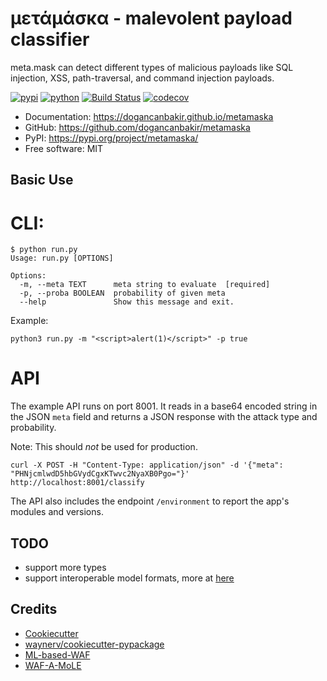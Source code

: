 #  μετάμάσκα - malevolent payload classifier
meta.mask can detect different types of malicious payloads like SQL injection, XSS, path-traversal, and command injection payloads.

[![pypi](https://img.shields.io/pypi/v/metamaska.svg)](https://pypi.org/project/metamaska/)
[![python](https://img.shields.io/pypi/pyversions/metamaska.svg)](https://pypi.org/project/metamaska/)
[![Build Status](https://github.com/dogancanbakir/metamaska/actions/workflows/dev.yml/badge.svg)](https://github.com/dogancanbakir/metamaska/actions/workflows/dev.yml)
[![codecov](https://codecov.io/gh/dogancanbakir/metamaska/branch/main/graphs/badge.svg)](https://codecov.io/github/dogancanbakir/metamaska)


* Documentation: <https://dogancanbakir.github.io/metamaska>
* GitHub: <https://github.com/dogancanbakir/metamaska>
* PyPI: <https://pypi.org/project/metamaska/>
* Free software: MIT


## Basic Use
# CLI: 
```shell
$ python run.py
Usage: run.py [OPTIONS]

Options:
  -m, --meta TEXT      meta string to evaluate  [required]
  -p, --proba BOOLEAN  probability of given meta
  --help               Show this message and exit.
 ```
 Example:
 ```shell
 python3 run.py -m "<script>alert(1)</script>" -p true
 ```

 # API
 The example API runs on port 8001. It reads in a base64 encoded string in the JSON `meta` field and returns a JSON response with the attack type and probability. 

 Note: This should *not* be used for production.
 ```shell
 curl -X POST -H "Content-Type: application/json" -d '{"meta": "PHNjcmlwdD5hbGVydCgxKTwvc2NyaXB0Pgo="}' http://localhost:8001/classify
 ```
The API also includes the endpoint `/environment` to report the app's modules and versions.

## TODO

* support more types
* support interoperable model formats, more at [here](https://scikit-learn.org/stable/model_persistence.html#interoperable-formats)

## Credits

- [Cookiecutter](https://github.com/audreyr/cookiecutter)
- [waynerv/cookiecutter-pypackage](https://github.com/waynerv/cookiecutter-pypackage)
- [ML-based-WAF](https://github.com/vladan-stojnic/ML-based-WAF)
- [WAF-A-MoLE](https://github.com/AvalZ/WAF-A-MoLE)
